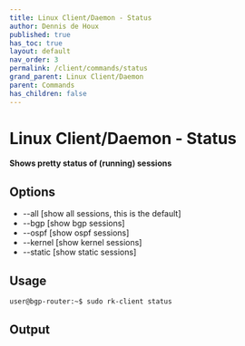 ```yaml
---
title: Linux Client/Daemon - Status
author: Dennis de Houx
published: true
has_toc: true
layout: default
nav_order: 3
permalink: /client/commands/status
grand_parent: Linux Client/Daemon
parent: Commands
has_children: false
---
```


# Linux Client/Daemon - Status

**Shows pretty status of (running) sessions**

## Options

- --all [show all sessions, this is the default]
- --bgp [show bgp sessions]
- --ospf [show ospf sessions]
- --kernel [show kernel sessions]
- --static [show static sessions]

## Usage

```bash
user@bgp-router:~$ sudo rk-client status
```

## Output
